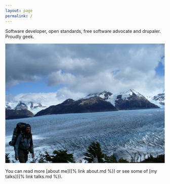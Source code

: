 ```yaml
---
layout: page
permalink: /
---
```


<p class="message">
  Software developer, open standards, free software advocate and drupaler. Proudly geek.
</p>

![Grey Glacier](/public/images/glaciar-grey.jpg)

You can read more [about me]({% link about.md %}) or see some of [my talks]({% link talks.md %}).



